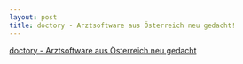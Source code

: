 ```yaml
---
layout: post
title: doctory - Arztsoftware aus Österreich neu gedacht!
---
```


[doctory - Arztsoftware aus Österreich neu gedacht](https://www.doctory.at)

